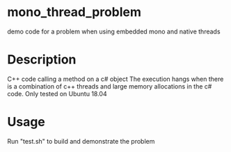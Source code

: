 # mono_thread_problem
demo code for a problem when using embedded mono and native threads

# Description
C++ code calling a method on a c# object
The execution hangs when there is a combination of c++ threads and large memory allocations in the c# code.
Only tested on Ubuntu 18.04

# Usage
Run "test.sh" to build and demonstrate the problem

